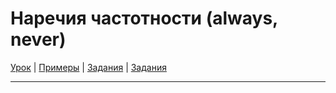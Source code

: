 # Наречия частотности (always, never)

[Урок](https://youtu.be/DtbQCHYM3vo) | [Примеры](https://youtu.be/4nw3IppdRQ8) | [Задания](http://ok-tests.ru/unit-94-red/) | [Задания](http://okaudio.ru/grammar93-1)

---
